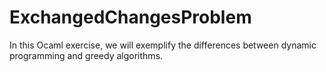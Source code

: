 # ExchangedChangesProblem
In this Ocaml exercise, we will exemplify the differences between dynamic programming and greedy algorithms.

